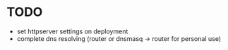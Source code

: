 # TODO

- set httpserver settings on deployment
- complete dns resolving (router or dnsmasq  -> router for personal use)
